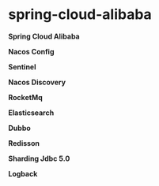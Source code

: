 # spring-cloud-alibaba

**Spring Cloud Alibaba**

**Nacos Config** 

**Sentinel**

**Nacos Discovery**

**RocketMq** 

**Elasticsearch**

**Dubbo**

**Redisson**

**Sharding Jdbc 5.0**

**Logback**
